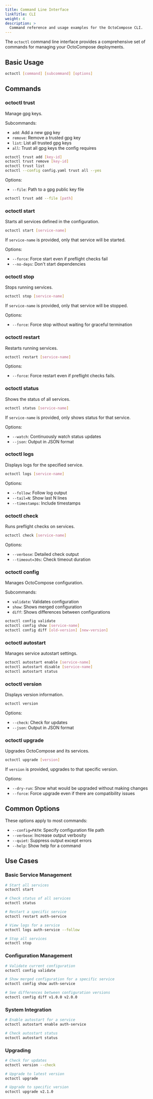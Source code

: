 ```yaml
---
title: Command Line Interface
linkTitle: CLI
weight: 4
description: >
  Command reference and usage examples for the OctoCompose CLI.
---
```


The `octoctl` command line interface provides a comprehensive set of commands for managing your OctoCompose deployments.

## Basic Usage

```bash
octoctl [command] [subcommand] [options]
```

## Commands

### octoctl trust

Manage gpg keys.

Subcommands:
- `add`: Add a new gpg key
- `remove`: Remove a trusted gpg key
- `list`: List all trusted gpg keys
- `all`: Trust all gpg keys the config requires

```bash
octoctl trust add [key-id]
octoctl trust remove [key-id]
octoctl trust list
octoctl --config config.yaml trust all --yes
```

Options:
- `--file`: Path to a gpg public key file

```bash
octoctl trust add --file [path]
```

### octoctl start

Starts all services defined in the configuration.

```bash
octoctl start [service-name]
```

If `service-name` is provided, only that service will be started.

Options:
- `--force`: Force start even if preflight checks fail
- `--no-deps`: Don't start dependencies

### octoctl stop

Stops running services.

```bash
octoctl stop [service-name]
```

If `service-name` is provided, only that service will be stopped.

Options:
- `--force`: Force stop without waiting for graceful termination

### octoctl restart

Restarts running services.

```bash
octoctl restart [service-name]
```

Options:
- `--force`: Force restart even if preflight checks fails.

### octoctl status

Shows the status of all services.

```bash
octoctl status [service-name]
```

If `service-name` is provided, only shows status for that service.

Options:
- `--watch`: Continuously watch status updates
- `--json`: Output in JSON format

### octoctl logs

Displays logs for the specified service.

```bash
octoctl logs [service-name]
```

Options:
- `--follow`: Follow log output
- `--tail=N`: Show last N lines
- `--timestamps`: Include timestamps

### octoctl check

Runs preflight checks on services.

```bash
octoctl check [service-name]
```

Options:
- `--verbose`: Detailed check output
- `--timeout=30s`: Check timeout duration

### octoctl config

Manages OctoCompose configuration.

Subcommands:
- `validate`: Validates configuration
- `show`: Shows merged configuration
- `diff`: Shows differences between configurations

```bash
octoctl config validate
octoctl config show [service-name]
octoctl config diff [old-version] [new-version]
```

### octoctl autostart

Manages service autostart settings.

```bash
octoctl autostart enable [service-name]
octoctl autostart disable [service-name]
octoctl autostart status
```

### octoctl version

Displays version information.

```bash
octoctl version
```

Options:
- `--check`: Check for updates
- `--json`: Output in JSON format

### octoctl upgrade

Upgrades OctoCompose and its services.

```bash
octoctl upgrade [version]
```

If `version` is provided, upgrades to that specific version.

Options:
- `--dry-run`: Show what would be upgraded without making changes
- `--force`: Force upgrade even if there are compatibility issues

## Common Options

These options apply to most commands:

- `--config=PATH`: Specify configuration file path
- `--verbose`: Increase output verbosity
- `--quiet`: Suppress output except errors
- `--help`: Show help for a command

## Use Cases

### Basic Service Management

```bash
# Start all services
octoctl start

# Check status of all services
octoctl status

# Restart a specific service
octoctl restart auth-service

# View logs for a service
octoctl logs auth-service --follow

# Stop all services
octoctl stop
```

### Configuration Management

```bash
# Validate current configuration
octoctl config validate

# Show merged configuration for a specific service
octoctl config show auth-service

# See differences between configuration versions
octoctl config diff v1.0.0 v2.0.0
```

### System Integration

```bash
# Enable autostart for a service
octoctl autostart enable auth-service

# Check autostart status
octoctl autostart status
```

### Upgrading

```bash
# Check for updates
octoctl version --check

# Upgrade to latest version
octoctl upgrade

# Upgrade to specific version
octoctl upgrade v2.1.0
```
